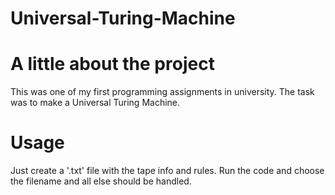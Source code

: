 # Universal-Turing-Machine

# A little about the project

This was one of my first programming assignments in university. The task was to make a Universal Turing Machine. 

# Usage

Just create a '.txt' file with the tape info and rules. Run the code and choose the filename and all else should be handled.

